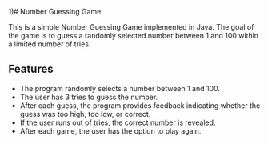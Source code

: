 1)# Number Guessing Game

This is a simple Number Guessing Game implemented in Java. The goal of the game is to guess a randomly selected number between 1 and 100 within a limited number of tries.


## Features

- The program randomly selects a number between 1 and 100.
- The user has 3 tries to guess the number.
- After each guess, the program provides feedback indicating whether the guess was too high, too low, or correct.
- If the user runs out of tries, the correct number is revealed.
- After each game, the user has the option to play again.
